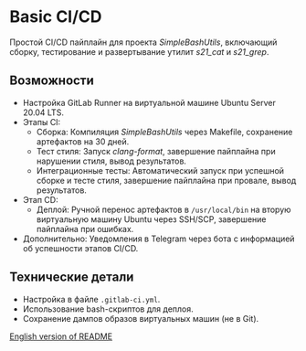 # Basic CI/CD

Простой CI/CD пайплайн для проекта *SimpleBashUtils*, включающий сборку, тестирование и развертывание утилит *s21_cat* и *s21_grep*.

## Возможности
- Настройка GitLab Runner на виртуальной машине Ubuntu Server 20.04 LTS.
- Этапы CI:
  - Сборка: Компиляция *SimpleBashUtils* через Makefile, сохранение артефактов на 30 дней.
  - Тест стиля: Запуск *clang-format*, завершение пайплайна при нарушении стиля, вывод результатов.
  - Интеграционные тесты: Автоматический запуск при успешной сборке и тесте стиля, завершение пайплайна при провале, вывод результатов.
- Этап CD:
  - Деплой: Ручной перенос артефактов в `/usr/local/bin` на вторую виртуальную машину Ubuntu через SSH/SCP, завершение пайплайна при ошибках.
- Дополнительно: Уведомления в Telegram через бота с информацией об успешности этапов CI/CD.

## Технические детали
- Настройка в файле `.gitlab-ci.yml`.
- Использование bash-скриптов для деплоя.
- Сохранение дампов образов виртуальных машин (не в Git).

[English version of README](README.md)